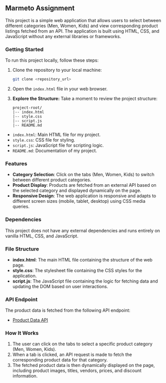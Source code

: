 ## Marmeto Assignment

This project is a simple web application that allows users to select between different categories (Men, Women, Kids) and view corresponding product listings fetched from an API. The application is built using HTML, CSS, and JavaScript without any external libraries or frameworks.

### Getting Started

To run this project locally, follow these steps:

1. Clone the repository to your local machine:

   ```bash
   git clone <repository_url>
   ```

2. Open the `index.html` file in your web browser.
3.  **Explore the Structure:**
Take a moment to review the project structure:

        project-root/
        |-- index.html
        |-- style.css
        |-- script.js
        |-- README.md
- `index.html`: Main HTML file for my project.
- `style.css`: CSS file for styling.
- `script.js`: JavaScript file for scripting logic.
- `README.md`: Documentation of my project.

### Features

- **Category Selection**: Click on the tabs (Men, Women, Kids) to switch between different product categories.
- **Product Display**: Products are fetched from an external API based on the selected category and displayed dynamically on the page.
- **Responsive Design**: The web application is responsive and adapts to different screen sizes (mobile, tablet, desktop) using CSS media queries.

### Dependencies

This project does not have any external dependencies and runs entirely on vanilla HTML, CSS, and JavaScript.

### File Structure

- **index.html**: The main HTML file containing the structure of the web page.
- **style.css**: The stylesheet file containing the CSS styles for the application.
- **script.js**: The JavaScript file containing the logic for fetching data and updating the DOM based on user interactions.

### API Endpoint

The product data is fetched from the following API endpoint:

- [Product Data API](https://cdn.shopify.com/s/files/1/0564/3685/0790/files/multiProduct.json)

### How It Works

1. The user can click on the tabs to select a specific product category (Men, Women, Kids).
2. When a tab is clicked, an API request is made to fetch the corresponding product data for that category.
3. The fetched product data is then dynamically displayed on the page, including product images, titles, vendors, prices, and discount information.






  

